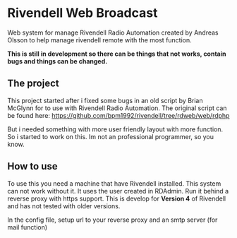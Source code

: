 # Rivendell Web Broadcast
Web system for manage Rivendell Radio Automation created by Andreas Olsson to help manage rivendell remote with the most function.

**This is still in development so there can be things that not works, contain bugs and things can be changed.**

## The project
This project started after i fixed some bugs in an old script by Brian McGlynn for to use with Rivendell Radio Automation. The original script can be found here: https://github.com/bpm1992/rivendell/tree/rdweb/web/rdphp

But i needed something with more user friendly layout with more function. So i started to work on this. Im not an professional programmer, so you know.

## How to use
To use this you need a machine that have Rivendell installed. This system can not work without it. It uses the user created in RDAdmin. Run it behind a reverse proxy with https support. This is develop for **Version 4** of Rivendell and has not tested with older versions.

In the config file, setup url to your reverse proxy and an smtp server (for mail function)
